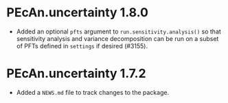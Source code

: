 # PEcAn.uncertainty 1.8.0

- Added an optional `pfts` argument to `run.sensitivity.analysis()` so that sensitivity analysis and variance decomposition can be run on a subset of PFTs defined in `settings` if desired (#3155).

# PEcAn.uncertainty 1.7.2

* Added a `NEWS.md` file to track changes to the package.
